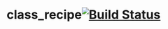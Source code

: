 class_recipe[![Build Status](https://travis-ci.org/mozilla-japan/gitfab2.svg?branch=develop)](https://travis-ci.org/mozilla-japan/gitfab2)
=======
